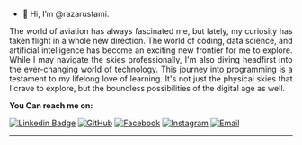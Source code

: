 - 👋 Hi, I’m @razarustami.
<p style="text-align:justify;">
  The world of aviation has always fascinated me, but lately, my curiosity has taken flight in a whole new direction. 
  The world of coding, data science, and artificial intelligence has become an exciting new frontier for me to explore. 
  While I may navigate the skies professionally, I'm also diving headfirst into the ever-changing world of technology.  
  This journey into programming is a testament to my lifelong love of learning. It's not just the physical skies that I crave to explore, 
  but the boundless possibilities of the digital age as well.
</p>

<b>You Can reach me on:</b> 

[![Linkedin Badge](https://img.shields.io/badge/LinkedIn-blue?style=for-the-badge&logo=linkedin&logoColor=white)](https://www.linkedin.com/in/muhammad-raza-14ba438b/)
[![GitHub](https://img.shields.io/badge/GitHub-Profile-blue?style=for-the-badge&logo=github)](https://github.com/razarustami) 
[![Facebook](https://img.shields.io/badge/Facebook-Profile-blue?style=for-the-badge&logo=facebook)](https://www.facebook.com/razarustami/) 
[![Instagram](https://img.shields.io/badge/Instagram-Profile-blue?style=for-the-badge&logo=instagram)](https://www.instagram.com/razarustami/) 
[![Email](https://img.shields.io/badge/Email-Contact%20Me-red?style=for-the-badge&logo=email)](mailto:raza.projects@outlook.com)

---


<!---
razarustami/razarustami is a ✨ special ✨ repository because its `README.md` (this file) appears on your GitHub profile.
You can click the Preview link to take a look at your changes.
--->
